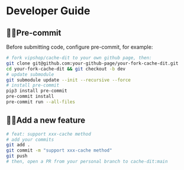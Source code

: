 # Developer Guide

## 👨‍💻Pre-commit

Before submitting code, configure pre-commit, for example:

```bash
# fork vipshop/cache-dit to your own github page, then:
git clone git@github.com:your-github-page/your-fork-cache-dit.git
cd your-fork-cache-dit && git checkout -b dev
# update submodule
git submodule update --init --recursive --force
# install pre-commit
pip3 install pre-commit
pre-commit install
pre-commit run --all-files
```

## 👨‍💻Add a new feature

```bash
# feat: support xxx-cache method
# add your commits
git add .
git commit -m "support xxx-cache method"
git push
# then, open a PR from your personal branch to cache-dit:main
```
